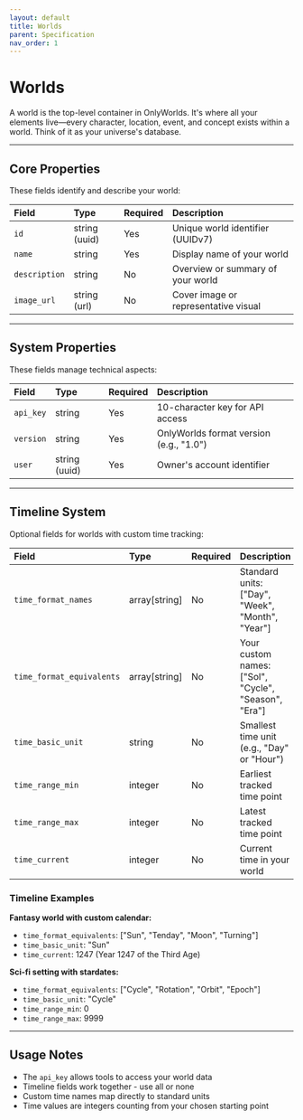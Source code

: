```yaml
---
layout: default
title: Worlds
parent: Specification
nav_order: 1
---
```


# Worlds

A world is the top-level container in OnlyWorlds. It's where all your elements live—every character, location, event, and concept exists within a world. Think of it as your universe's database.

---

## Core Properties

These fields identify and describe your world:

| Field         | Type          | Required | Description |
| :------------ | :------------ | :------- | :---------- |
| `id`          | string (uuid) | Yes      | Unique world identifier (UUIDv7) |
| `name`        | string        | Yes      | Display name of your world |
| `description` | string        | No       | Overview or summary of your world |
| `image_url`   | string (url)  | No       | Cover image or representative visual |

---

## System Properties

These fields manage technical aspects:

| Field     | Type          | Required | Description |
| :-------- | :------------ | :------- | :---------- |
| `api_key` | string        | Yes      | 10-character key for API access |
| `version` | string        | Yes      | OnlyWorlds format version (e.g., "1.0") |
| `user`    | string (uuid) | Yes      | Owner's account identifier |

---

## Timeline System

Optional fields for worlds with custom time tracking:

| Field                     | Type          | Required | Description |
| :------------------------ | :------------ | :------- | :---------- |
| `time_format_names`       | array[string] | No       | Standard units: ["Day", "Week", "Month", "Year"] |
| `time_format_equivalents` | array[string] | No       | Your custom names: ["Sol", "Cycle", "Season", "Era"] |
| `time_basic_unit`         | string        | No       | Smallest time unit (e.g., "Day" or "Hour") |
| `time_range_min`          | integer       | No       | Earliest tracked time point |
| `time_range_max`          | integer       | No       | Latest tracked time point |
| `time_current`            | integer       | No       | Current time in your world |

### Timeline Examples

**Fantasy world with custom calendar:**
- `time_format_equivalents`: ["Sun", "Tenday", "Moon", "Turning"]
- `time_basic_unit`: "Sun"
- `time_current`: 1247 (Year 1247 of the Third Age)

**Sci-fi setting with stardates:**
- `time_format_equivalents`: ["Cycle", "Rotation", "Orbit", "Epoch"]
- `time_basic_unit`: "Cycle"
- `time_range_min`: 0
- `time_range_max`: 9999

---

## Usage Notes

- The `api_key` allows tools to access your world data
- Timeline fields work together - use all or none
- Custom time names map directly to standard units
- Time values are integers counting from your chosen starting point